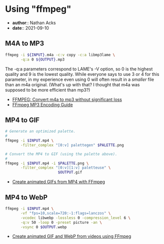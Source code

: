# Using "ffmpeg"

* **author**:: Nathan Acks
* **date**:: 2021-09-10

## M4A to MP3

```bash
ffmpeg -i ${INPUT}.m4a -c:v copy -c:a libmp3lame \
       -q:a 0 ${OUTPUT}.mp3
```

The -q:a parameters correspond to LAME's -V option, so 0 is the highest quality and 9 is the lowest quality. While everyone says to use 3 or 4 for this parameter, in my experience even using 0 will often result in a *smaller* file than an m4a original. (What's up with that? I thought that m4a was supposed to be more efficient than mp3?)

* [FFMPEG: Convert m4a to mp3 without significant loss](https://superuser.com/a/704535)
* [FFmpeg MP3 Encoding Guide](https://trac.ffmpeg.org/wiki/Encode/MP3)

## MP4 to GIF

```bash
# Generate an optimized palette.
#
ffmpeg -i $INPUT.mp4 \
       -filter_complex "[0:v] palettegen" $PALETTE.png

# Convert the MP4 to GIF (using the palette above).
#
ffmpeg -i $INPUT.mp4 -i $PALETTE.png \
       -filter_complex "[0:v][1:v] paletteuse" \
	                    $OUTPUT.gif
```

* [Create animated GIFs from MP4 with FFmpeg](https://homehack.nl/create-animated-gifs-from-mp4-with-ffmpeg/)

## MP4 to WebP

```bash
ffmpeg -i $INPUT.mp4 \
       -vf "fps=10,scale=720:-1:flags=lanczos" \
       -vcodec libwebp -lossless 0 -compression_level 6 \
       -q:v 50 -loop 0 -preset picture -an \
       -vsync 0 $OUTPUT.webp
```

* [Create animated GIF and WebP from videos using FFmpeg](https://mattj.io/posts/2021-02-27-create-animated-gif-and-webp-from-videos-using-ffmpeg/)
